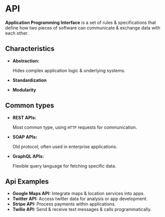 # API

**Application Programming Interface** is a set of rules & specifications that define how two pieces of software can communicate & exchange data with each other.

## Characteristics

- **Abstraction:**

    Hides complex application logic & underlying systems.

- **Standardization**
- **Modularity**

## Common types

- **REST APIs:**

    Most common type, using `HTTP` requests for communication.

- **SOAP APIs:**

    Old protocol, often used in enterprise applications.

- **GraphQL APIs:**

    Flexible query language for fetching specific data.

## Api Examples

- **Google Maps API:** Integrate maps & location services into apps.
- **Twitter API:** Access twitter data for analysis or app development.
- **Stripe API:** Process payments within applications.
- **Twilio API:** Send & receive text messages & calls programmatically.

